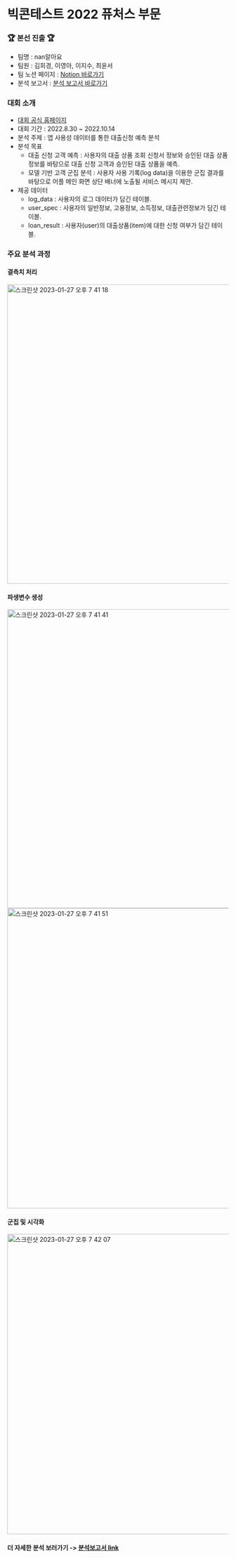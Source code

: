 # 빅콘테스트 2022 퓨처스 부문
### 🏆 본선 진출 🏆

- 팀명 : nan알아요
- 팀원 : 김희경, 이영아, 이지수, 최윤서
- 팀 노션 페이지 : [Notion 바로가기](https://www.notion.so/2022-bigcontest-8e644f75749041debe979cc497ccf2f7)
- 분석 보고서 : [분석 보고서 바로가기](https://github.com/YunSeo00/bigcontest2022/blob/main/final_result/nan%EC%95%8C%EC%95%84%EC%9A%94%ED%8C%80_%EB%8D%B0%EC%9D%B4%ED%84%B0%EB%B6%84%EC%84%9D%EB%A6%AC%EA%B7%B8_%ED%93%A8%EC%B2%98%EC%8A%A4%EB%B6%84%EC%95%BC_%EB%B6%84%EC%84%9D%EB%B3%B4%EA%B3%A0%EC%84%9C.pdf)

### 대회 소개
- [대회 공식 홈페이지](https://www.bigcontest.or.kr/)
- 대회 기간 : 2022.8.30 ~ 2022.10.14
- 분석 주제 : 앱 사용성 데이터를 통한 대출신청 예측 분석
- 분석 목표
    - 대출 신청 고객 예측 : 사용자의 대출 상품 조회 신청서 정보와 승인된 대출 상품 정보를 바탕으로 대출 신청 고객과 승인된 대출 상품을 예측.
    - 모델 기반 고객 군집 분석 : 사용자 사용 기록(log data)을 이용한 군집 결과를 바탕으로 어플 메인 화면 상단 배너에 노출될 서비스 메시지 제안.
- 제공 데이터
  - log_data : 사용자의 로그 데이터가 담긴 테이블.
  - user_spec : 사용자의 일반정보, 고용정보, 소득정보, 대출관련정보가 담긴 테이블.
  - loan_result : 사용자(user)의 대출상품(item)에 대한 신청 여부가 담긴 테이블.

### 주요 분석 과정

#### 결측치 처리
<img width="682" alt="스크린샷 2023-01-27 오후 7 41 18" src="https://user-images.githubusercontent.com/88306013/215067072-1b0c69a4-029d-45db-85d1-9783a77da959.png">


#### 파생변수 생성
<img width="681" alt="스크린샷 2023-01-27 오후 7 41 41" src="https://user-images.githubusercontent.com/88306013/215067138-8b10b202-ab67-4da9-8997-3bf8837cf1f5.png">
<img width="684" alt="스크린샷 2023-01-27 오후 7 41 51" src="https://user-images.githubusercontent.com/88306013/215067162-5dcaae48-8912-4a03-aad1-40431da2abe4.png">


#### 군집 및 시각화
<img width="684" alt="스크린샷 2023-01-27 오후 7 42 07" src="https://user-images.githubusercontent.com/88306013/215067211-fdd7d672-9ff8-44dc-aa03-b379c5cb09c5.png">


#### 더 자세한 분석 보러가기 -> [분석보고서 link](https://github.com/YunSeo00/bigcontest2022/blob/main/final_result/nan%EC%95%8C%EC%95%84%EC%9A%94%ED%8C%80_%EB%8D%B0%EC%9D%B4%ED%84%B0%EB%B6%84%EC%84%9D%EB%A6%AC%EA%B7%B8_%ED%93%A8%EC%B2%98%EC%8A%A4%EB%B6%84%EC%95%BC_%EB%B6%84%EC%84%9D%EB%B3%B4%EA%B3%A0%EC%84%9C.pdf)




